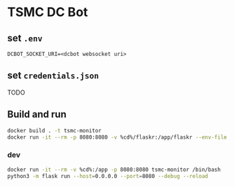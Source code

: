 # TSMC DC Bot

## set `.env`

```
DCBOT_SOCKET_URI=<dcbot websocket uri>
```

## set `credentials.json`

TODO

## Build and run

```bash
docker build . -t tsmc-monitor
docker run -it --rm -p 8080:8080 -v %cd%/flaskr:/app/flaskr --env-file .env --network=<custom_netword> tsmc-monitor
```

### dev

```bash
docker run -it --rm -v %cd%:/app -p 8080:8080 tsmc-monitor /bin/bash
python3 -m flask run --host=0.0.0.0 --port=8080 --debug --reload
```